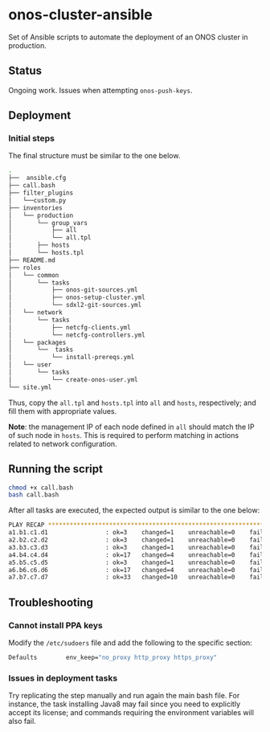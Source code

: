 # onos-cluster-ansible

Set of Ansible scripts to automate the deployment of an ONOS cluster in production.

## Status
Ongoing work. Issues when attempting `onos-push-keys`.

## Deployment

### Initial steps

The final structure must be similar to the one below.

```bash
.
├──  ansible.cfg
├── call.bash
├── filter_plugins
│   └──custom.py
├── inventories
│   └── production
│       └── group_vars
│           ├── all
│           └── all.tpl
│       ├── hosts
│       └── hosts.tpl
├── README.md
├── roles
│   └── common
│       └── tasks
│           ├── onos-git-sources.yml
│           ├── onos-setup-cluster.yml
│           └── sdxl2-git-sources.yml
│   └── network
│       └── tasks
│           ├── netcfg-clients.yml
│           └── netcfg-controllers.yml
│   └── packages
│       └──  tasks
│           └── install-prereqs.yml
│   └── user
│       └── tasks
│           └── create-onos-user.yml
└── site.yml
```

Thus, copy the `all.tpl` and `hosts.tpl` into `all` and `hosts`, respectively; and fill them with appropriate values.

**Note**: the management IP of each node defined in `all` should match the IP of such node in `hosts`. This is required to perform matching in actions related to network configuration.

## Running the script

```bash
chmod +x call.bash
bash call.bash
```

After all tasks are executed, the expected output is similar to the one below:

```bash
PLAY RECAP ******************************************************************
a1.b1.c1.d1                : ok=3    changed=1    unreachable=0    failed=0
a2.b2.c2.d2                : ok=3    changed=1    unreachable=0    failed=0
a3.b3.c3.d3                : ok=3    changed=1    unreachable=0    failed=0
a4.b4.c4.d4                : ok=17   changed=4    unreachable=0    failed=0
a5.b5.c5.d5                : ok=3    changed=1    unreachable=0    failed=0
a6.b6.c6.d6                : ok=17   changed=4    unreachable=0    failed=0
a7.b7.c7.d7                : ok=33   changed=10   unreachable=0    failed=1
```

## Troubleshooting

### Cannot install PPA keys

Modify the `/etc/sudoers` file and add the following to the specific section:

```bash
Defaults        env_keep="no_proxy http_proxy https_proxy"
```

### Issues in deployment tasks

Try replicating the step manually and run again the main bash file. For instance, the task installing Java8 may fail since you need to explicitly accept its license; and commands requiring the environment variables will also fail.
